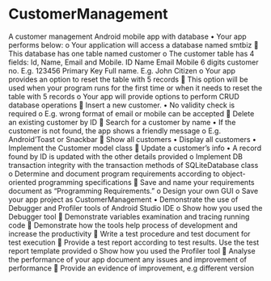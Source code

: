 # CustomerManagement
A customer management Android mobile app with database
• Your app performs below:
o Your application will access a database named smtbiz
 This database has one table named customer
o The customer table has 4 fields: Id, Name, Email and Mobile.
ID Name Email Mobile
6 digits customer no.
E.g. 123456
Primary Key
Full name.
E.g. John Citizen
o Your app provides an option to reset the table with 5 records
 This option will be used when your program runs for the first time or when it needs to 
reset the table with 5 records
o Your app will provide options to perform CRUD database operations
 Insert a new customer.
• No validity check is required
o E.g. wrong format of email or mobile can be accepted
 Delete an existing customer by ID
 Search for a customer by name
• If the customer is not found, the app shows a friendly message
o E.g. Android’Toast or Snackbar
 Show all customers
• Display all customers
• Implement the Customer model class
 Update a customer’s info
• A record found by ID is updated with the other details provided
o Implement DB transaction integrity with the transaction methods of SQLiteDatabase class
o Determine and document program requirements according to object-oriented programming 
specifications
 Save and name your requirements document as “Programming Requirements.”
o Design your own GUI
o Save your app project as CustomerManagement
• Demonstrate the use of Debugger and Profiler tools of Android Studio IDE
o Show how you used the Debugger tool
 Demonstrate variables examination and tracing running code
 Demonstrate how the tools help process of development and increase the productivity
 Write a test procedure and test document for test execution
 Provide a test report according to test results. Use the test report template provided
o Show how you used the Profiler tool
 Analyse the performance of your app document any issues and improvement of 
performance
 Provide an evidence of improvement, e.g different version
